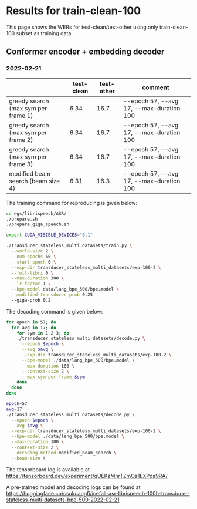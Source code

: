 # Results for train-clean-100

This page shows the WERs for test-clean/test-other using only
train-clean-100 subset as training data.

## Conformer encoder + embedding decoder

### 2022-02-21

|                                     | test-clean | test-other | comment                                  |
|-------------------------------------|------------|------------|------------------------------------------|
| greedy search (max sym per frame 1) | 6.34       | 16.7       | --epoch 57, --avg 17, --max-duration 100 |
| greedy search (max sym per frame 2) | 6.34       | 16.7       | --epoch 57, --avg 17, --max-duration 100 |
| greedy search (max sym per frame 3) | 6.34       | 16.7       | --epoch 57, --avg 17, --max-duration 100 |
| modified beam search (beam size 4)  | 6.31       | 16.3       | --epoch 57, --avg 17, --max-duration 100 |


The training command for reproducing is given below:

```bash
cd egs/librispeech/ASR/
./prepare.sh
./prepare_giga_speech.sh

export CUDA_VISIBLE_DEVICES="0,1"

./transducer_stateless_multi_datasets/train.py \
  --world-size 2 \
  --num-epochs 60 \
  --start-epoch 0 \
  --exp-dir transducer_stateless_multi_datasets/exp-100-2 \
  --full-libri 0 \
  --max-duration 300 \
  --lr-factor 1 \
  --bpe-model data/lang_bpe_500/bpe.model \
  --modified-transducer-prob 0.25
  --giga-prob 0.2
```

The decoding command is given below:

```bash
for epoch in 57; do
  for avg in 17; do
    for sym in 1 2 3; do
    ./transducer_stateless_multi_datasets/decode.py \
      --epoch $epoch \
      --avg $avg \
      --exp-dir transducer_stateless_multi_datasets/exp-100-2 \
      --bpe-model ./data/lang_bpe_500/bpe.model \
      --max-duration 100 \
      --context-size 2 \
      --max-sym-per-frame $sym
    done
  done
done

epoch=57
avg=17
./transducer_stateless_multi_datasets/decode.py \
  --epoch $epoch \
  --avg $avg \
  --exp-dir transducer_stateless_multi_datasets/exp-100-2 \
  --bpe-model ./data/lang_bpe_500/bpe.model \
  --max-duration 100 \
  --context-size 2 \
  --decoding-method modified_beam_search \
  --beam-size 4
```

The tensorboard log is available at
<https://tensorboard.dev/experiment/qUEKzMnrTZmOz1EXPda9RA/>

A pre-trained model and decoding logs can be found at
<https://huggingface.co/csukuangfj/icefall-asr-librispeech-100h-transducer-stateless-multi-datasets-bpe-500-2022-02-21>
